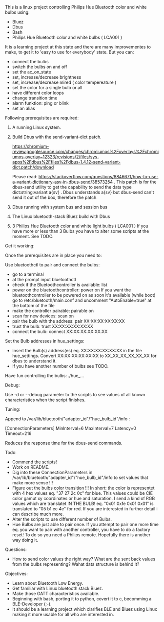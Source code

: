 This is a linux project controlling Philips Hue Bluetooth color and white bulbs using:
- Bluez
- Dbus
- Bash
- Philips Hue Bluetooth color and white bulbs ( LCA001 )


It is a learning project at this state and there are many improvementes to make,
to get it to 'easy to use for everybody' state.
But you can:
- connect the bulbs
- switch the bulbs on and off
- set the ac_on_state
- set, increase/decrease brightness
- set, increase/decrease mired ( color tempereature )
- set the color for a single bulb or all
- have different color loops
- change transition time
- alarm funktion: ping or blink  
- set an alias


Following prerequisites are required:

1. A running Linux system.

2. Build Dbus with the send-variant-dict.patch.

   https://chromium-review.googlesource.com/changes/chromiumos%2Foverlays%2Fchromiumos-overlay~12323/revisions/2/files/sys-apps%2Fdbus%2Ffiles%2Fdbus-1.4.12-send-variant-dict.patch/download

   Please read: https://stackoverflow.com/questions/8846671/how-to-use-a-variant-dictionary-asv-in-dbus-send/38573254 .
   This patch is for the dbus-send utility to get the capability to send the data type dict:string:variant a{sv} .
   Dbus understands a{sv} but dbus-send can't send it out of the box, therefore the patch.

2. Dbus running with system bus and session bus

3. The Linux bluetooth-stack Bluez build with Dbus

4. 3 Philips Hue Bluetooth color and white light bulbs ( LCA001 )
   If you have more or less than 3 Bulbs you have to alter some scripts
   at the moment. See TODO.


Get it working:

Once the prerequisites are in place you need to:

Use bluetoothctl to pair and connect the bulbs:
- go to a terminal
- at the prompt input bluetoothctl
- check if the Bluetoothcontroller is available: list
- power on the bluetoothcontroller: power on 
  If you want the bluetoothcontroller to be powered on as soon it's available (while boot)
  go to /etc/bluetooth/main.conf and uncomment "AutoEnable=true" at the bottom of the file
- make the controller pairable: pairable on
- scan for new devices: scan on
- pair the bulb with the address: pair XX:XX:XX:XX:XX:XX
- trust the bulb: trust XX:XX:XX:XX:XX:XX
- connect the bulb: connect XX:XX:XX:XX:XX:XX

Set the Bulb addresses in hue_settings:
- Insert the Bulb(s) address(es) eq. XX:XX:XX:XX:XX:XX in the file hue_settings.
  Convert XX:XX:XX:XX:XX:XX to XX_XX_XX_XX_XX_XX for dbus to understand it.
- If you have another number of bulbs see TODO.

Have fun controlling the bulbs: ./hue_...



Debug:

Use -d or --debug parameter to the scripts to see values of all known characteristics
when the script finishes.


Tuning:

Append to /var/lib/bluetooth/"adapter_id"/"hue_bulb_id"/info :
 
[ConnectionParameters]
MinInterval=6
MaxInterval=7
Latency=0
Timeout=216
	
Reduces the response time for the dbus-send commands.


Todo:

- Commend the scripts!
- Work on README.
- Dig into these ConnectionParameters in /var/lib/bluetooth/"adapter_id"/"hue_bulb_id"/info to set values that make
  more sense !!!
- Figure out the bulbs color transition !!!
  In short: the color is representet with 4 hex values eq. "37 27 2c 0c" for blue. This values could be CIE color gamut xy
  coordinates or hue and saturation.
  I send a kind of RGB values which are translatet IN THE BULB! eq. "0x01 0xfe 0x01 0x01" is translated to "05 b1 ec 4e" for red.
  If you are interested in further detail i can describe much more.
- Alter the scripts to use different number of Bulbs.
- Hue Bulbs are just able to pair once. If you attempt to pair one more time eq. you want to pair with another controller,
  you have to do a factory reset! To do so you need a Philips remote. Hopefully there is another way doing it.

Questions:

- How to send color values the right way? What are the sent back values from the bulbs representing? Wahat data structure
  is behind it?

Objectives:

- Learn about Bluetooth Low Energy.
- Get familiar with Linux bluetooth stack Bluez.
- Make those GATT characteristics available.
- Beginning with bash, porting it to python, covert it to c, becomming a BLE-Developer (;-).  
- It should be a learning project which clarifies BLE and Bluez using Linux making it more usable for all who are interested in.




















